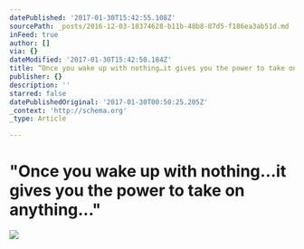 ```yaml
---
datePublished: '2017-01-30T15:42:55.108Z'
sourcePath: _posts/2016-12-03-18374628-b11b-48b8-87d5-f186ea3ab51d.md
inFeed: true
author: []
via: {}
dateModified: '2017-01-30T15:42:50.184Z'
title: “Once you wake up with nothing…it gives you the power to take on anything…”
publisher: {}
description: ''
starred: false
datePublishedOriginal: '2017-01-30T00:50:25.205Z'
_context: 'http://schema.org'
_type: Article

---
```

# "Once you wake up with nothing...it gives you the power to take on anything..."
![](https://s3-us-west-2.amazonaws.com/the-grid-img/p/a390c4bf88f19628256732356bdc45ec4afb06c7.jpg)